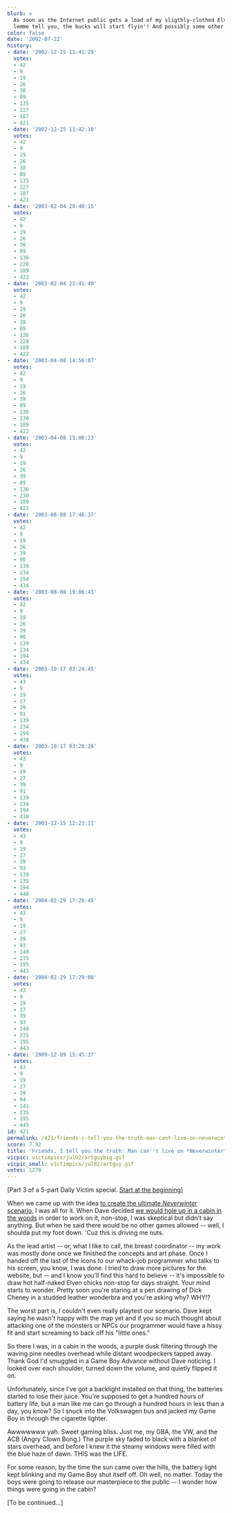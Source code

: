 ```yaml
---
blurb: >
  As soon as the Internet public gets a load of my sligthly-clothed Elven chicks,
  lemme tell you, the bucks will start flyin'! And possibly some other things.
color: false
date: '2002-07-22'
history:
- date: '2002-12-25 11:41:29'
  votes:
  - 42
  - 9
  - 19
  - 26
  - 38
  - 89
  - 135
  - 227
  - 187
  - 421
- date: '2002-12-25 11:42:10'
  votes:
  - 42
  - 9
  - 19
  - 26
  - 38
  - 89
  - 135
  - 227
  - 187
  - 421
- date: '2003-02-04 20:40:15'
  votes:
  - 42
  - 9
  - 19
  - 26
  - 38
  - 89
  - 136
  - 228
  - 189
  - 422
- date: '2003-02-04 21:41:40'
  votes:
  - 42
  - 9
  - 19
  - 26
  - 38
  - 89
  - 136
  - 228
  - 189
  - 422
- date: '2003-04-08 14:56:07'
  votes:
  - 42
  - 9
  - 19
  - 26
  - 39
  - 89
  - 136
  - 230
  - 189
  - 422
- date: '2003-04-08 15:06:23'
  votes:
  - 42
  - 9
  - 19
  - 26
  - 39
  - 89
  - 136
  - 230
  - 189
  - 422
- date: '2003-08-08 17:46:37'
  votes:
  - 42
  - 9
  - 19
  - 26
  - 39
  - 90
  - 139
  - 234
  - 194
  - 434
- date: '2003-08-08 19:06:43'
  votes:
  - 42
  - 9
  - 19
  - 26
  - 39
  - 90
  - 139
  - 234
  - 194
  - 434
- date: '2003-10-17 03:24:45'
  votes:
  - 43
  - 9
  - 19
  - 27
  - 39
  - 91
  - 139
  - 234
  - 194
  - 438
- date: '2003-10-17 03:28:28'
  votes:
  - 43
  - 9
  - 19
  - 27
  - 39
  - 91
  - 139
  - 234
  - 194
  - 438
- date: '2003-12-15 12:23:11'
  votes:
  - 43
  - 9
  - 19
  - 27
  - 39
  - 93
  - 139
  - 235
  - 194
  - 440
- date: '2004-02-29 17:26:45'
  votes:
  - 43
  - 9
  - 19
  - 27
  - 39
  - 93
  - 140
  - 235
  - 195
  - 443
- date: '2004-02-29 17:29:08'
  votes:
  - 43
  - 9
  - 19
  - 27
  - 39
  - 93
  - 140
  - 235
  - 195
  - 443
- date: '2009-12-09 15:45:37'
  votes:
  - 43
  - 9
  - 19
  - 27
  - 39
  - 94
  - 141
  - 235
  - 195
  - 445
id: 421
permalink: /421/friends-i-tell-you-the-truth-man-cant-live-on-neverwinter-alone/
score: 7.92
title: 'Friends, I tell you the truth: Man can''t live on *Neverwinter* alone'
vicpic: victimpics/jul02/artguybig.gif
vicpic_small: victimpics/jul02/artguy.gif
votes: 1270
---
```


\[Part 3 of a 5-part Daily Victim special. [Start at the
beginning](@/victim/419.md)\]

When we came up with the idea [to create the ultimate *Neverwinter*
scenario](@/victim/419.md), I was all for it. When Dave decided [we
would hole up in a cabin in the woods](@/victim/420.md) in order to
work on it, non-stop, I was skeptical but didn't say anything. But when
he said there would be no other games allowed -- well, I shoulda put my
foot down. 'Cuz this is driving me nuts.

As the lead artist -- or, what I like to call, the breast coordinator --
my work was mostly done once we finished the concepts and art phase.
Once I handed off the last of the icons to our whack-job programmer who
talks to his screen, you know, I was done. I tried to draw more pictures
for the website, but -- and I know you'll find this hard to believe --
it's impossible to draw hot half-naked Elven chicks non-stop for days
straight. Your mind starts to wonder. Pretty soon you're staring at a
pen drawing of Dick Cheney in a studded leather wonderbra and you're
asking why? WHY!?

The worst part is, I couldn't even really playtest our scenario. Dave
kept saying he wasn't happy with the map yet and if you so much thought
about attacking one of the monsters or NPCs our programmer would have a
hissy fit and start screaming to back off his "little ones."

So there I was, in a cabin in the woods, a purple dusk filtering through
the waving pine needles overhead while distant woodpeckers tapped away.
Thank God I'd smuggled in a Game Boy Advance without Dave noticing. I
looked over each shoulder, turned down the volume, and quietly flipped
it on.

Unfortunately, since I've got a backlight installed on that thing, the
batteries started to lose their juice. You're supposed to get a hundred
hours of battery life, but a man like me can go through a hundred hours
in less than a day, you know? So I snuck into the Volkswagen bus and
jacked my Game Boy in through the cigarette lighter.

Awwwwwww yah. Sweet gaming bliss. Just me, my GBA, the VW, and the ACB
(Angry Clown Bong.) The purple sky faded to black with a blanket of
stars overhead, and before I knew it the steamy windows were filled with
the blue haze of dawn. THIS was the LIFE.

For some reason, by the time the sun came over the hills, the battery
light kept blinking and my Game Boy shut itself off. Oh well, no matter.
Today the boys were going to release our masterpiece to the public -- I
wonder how things were going in the cabin?

\[To be continued...\]